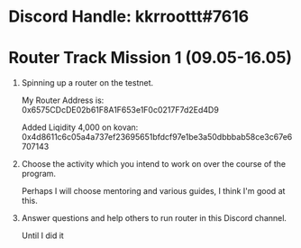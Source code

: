# Discord Handle: kkrroottt#7616
# Router Track Mission 1 (09.05-16.05)

 1) Spinning up a router on the testnet.

     My Router Address is: 0x6575CDcDE02b61F8A1F653e1F0c0217F7d2Ed4D9
     
      Added Liqidity 4,000 on kovan: 0x4d8611c6c05a4a737ef23695651bfdcf97e1be3a50dbbbab58ce3c67e6707143

   
 2) Choose the activity which you intend to work on over the course of the program.

    Perhaps I will choose mentoring and various guides, I think I'm good at this.

 3) Answer questions and help others to run router in this Discord channel.

      Until I did it
